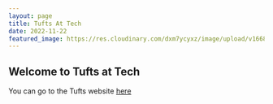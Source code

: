 ```yaml
---
layout: page
title: Tufts At Tech
date: 2022-11-22
featured_image: https://res.cloudinary.com/dxm7ycyxz/image/upload/v1668016974/2022/06/67141F0D-BAD8-4095-85B0-3D1D1CA0FC2B-9_obgeqs.jpg
---
```


## Welcome to Tufts at Tech

You can go to the Tufts website [here](https://vet.tufts.edu/tufts-tech)